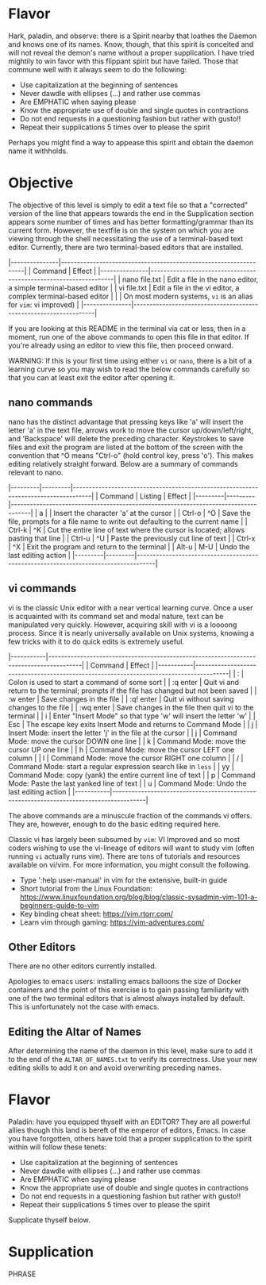 # Flavor
Hark, paladin, and observe: there is a Spirit nearby that loathes the
Daemon and knows one of its names.  Know, though, that this spirit is
conceited and will not reveal the demon's name without a proper
supplication.  I have tried mightily to win favor with this flippant
spirit but have failed. Those that commune well with it always seem to
do the following:

- Use capitalization at the beginning of sentences
- Never dawdle with ellipses (...) and rather use commas
- Are EMPHATIC when saying please
- Know the appropriate use of double and single quotes in contractions
- Do not end requests in a questioning fashion but rather with gusto!!
- Repeat their supplications 5 times over to please the spirit

Perhaps you might find a way to appease this spirit and obtain the
daemon name it withholds.

# Objective
The objective of this level is simply to edit a text file so that a
"corrected" version of the line that appears towards the end in the
Supplication section appears some number of times and has better
formatting/grammar than its current form. However, the textfile is on
the system on which you are viewing through the shell necessitating
the use of a terminal-based text editor. Currently, there are two
terminal-based editors that are installed.

|---------------|------------------------------------------------------------------|
| Command       | Effect                                                           |
|---------------|------------------------------------------------------------------|
| nano file.txt | Edit a file in the nano editor, a simple terminal-based editor   |
| vi file.txt   | Edit a file in the vi editor, a complex terminal-based editor    |
|               | On most modern systems, `vi` is an alias for `vim`: vi improved) |
|---------------|------------------------------------------------------------------|


If you are looking at this README in the terminal via cat or less,
then in a moment, run one of the above commands to open this file in
that editor. If you're already using an editor to view this file, then
proceed onward.

WARNING: If this is your first time using either `vi` or `nano`, there
is a bit of a learning curve so you may wish to read the below
commands carefully so that you can at least exit the editor after
opening it.

## nano commands
nano has the distinct advantage that pressing keys like 'a' will
insert the letter 'a' in the text file, arrows work to move the cursor
up/down/left/right, and 'Backspace' will delete the preceding
character. Keystrokes to save files and exit the program are listed at
the bottom of the screen with the convention that ^O means "Ctrl-o"
(hold control key, press 'o'). This makes editing relatively straight
forward. Below are a summary of commands relevant to nano.

|---------|---------|------------------------------------------------------------------------------------|
| Command | Listing | Effect                                                                             |
|---------|---------|------------------------------------------------------------------------------------|
| a       |         | Insert the character 'a' at the cursor                                             |
| Ctrl-o  | ^O      | Save the file, prompts for a file name to write out defaulting to the current name |
| Ctrl-k  | ^K      | Cut the entire line of text where the cursor is located; allows pasting that line  |
| Ctrl-u  | ^U      | Paste the previously cut line of text                                              |
| Ctrl-x  | ^X      | Exit the program and return to the terminal                                        |
| Alt-u   | M-U     | Undo the last editing action                                                       |
|---------|---------|------------------------------------------------------------------------------------|

## vi commands
vi is the classic Unix editor with a near vertical learning
curve. Once a user is acquainted with its command set and modal
nature, text can be manipulated very quickly. However, acquiring skill
with vi is a loooong process. Since it is nearly universally available
on Unix systems, knowing a few tricks with it to do quick edits is
extremely useful.

|-----------|----------------------------------------------------------------------------------------|
| Command   | Effect                                                                                 |
|-----------|----------------------------------------------------------------------------------------|
| :         | Colon is used to start a command of some sort                                          |
| :q enter  | Quit vi and return to the terminal; prompts if the file has changed but not been saved |
| :w enter  | Save changes in the file                                                               |
| :q! enter | Quit vi without saving changes to the file                                             |
| :wq enter | Save changes in the file then quit vi to the terminal                                  |
| i         | Enter "Insert Mode" so that type 'w' will insert the letter 'w'                        |
| Esc       | The escape key exits Insert Mode and returns to Command Mode                           |
| j         | Insert Mode: insert the letter 'j' in the file at the cursor                           |
| j         | Command Mode: move the cursor DOWN one line                                            |
| k         | Command Mode: move the cursor UP one line                                              |
| h         | Command Mode: move the cursor LEFT one column                                          |
| l         | Command Mode: move the cursor RIGHT one column                                         |
| /         | Command Mode: start a regular expression search like in `less`                         |
| yy        | Command Mode: copy (yank) the entire current line of text                              |
| p         | Command Mode: Paste the last yanked line of text                                       |
| u         | Command Mode: Undo the last editing action                                             |
|-----------|----------------------------------------------------------------------------------------|

The above commands are a minuscule fraction of the commands vi
offers. They are, however, enough to do the basic editing required
here.

Classic vi has largely been subsumed by `vim`: VI Improved and so most
coders wishing to use the vi-lineage of editors will want to study vim
(often running `vi` actually runs vim). There are tons of tutorials
and resources available on vi/vim. For more information, you might
consult the following.
- Type ':help user-manual' in vim for the extensive, built-in guide
- Short tutorial from the Linux Foundation: 
  https://www.linuxfoundation.org/blog/blog/classic-sysadmin-vim-101-a-beginners-guide-to-vim
- Key binding cheat sheet: https://vim.rtorr.com/
- Learn vim through gaming: https://vim-adventures.com/

## Other Editors
There are no other editors currently installed.

Apologies to emacs users: installing emacs balloons the size of Docker
containers and the point of this exercise is to gain passing
familiarity with one of the two terminal editors that is almost always
installed by default. This is unfortunately not the case with emacs.

## Editing the Altar of Names
After determining the name of the daemon in this level, make sure to
add it to the end of the `ALTAR_OF_NAMES.txt` to verify its
correctness. Use your new editing skills to add it on and avoid
overwriting preceding names.

# Flavor
Paladin: have you equipped thyself with an EDITOR? They are all
powerful allies though this land is bereft of the emperor of editors,
Emacs. In case you have forgotten, others have told that a proper
supplication to the spirit within will follow these tenets:

- Use capitalization at the beginning of sentences
- Never dawdle with ellipses (...) and rather use commas
- Are EMPHATIC when saying please
- Know the appropriate use of double and single quotes in contractions
- Do not end requests in a questioning fashion but rather with gusto!!
- Repeat their supplications 5 times over to please the spirit

Supplicate thyself below.

# Supplication
PHRASE
